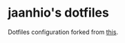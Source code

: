 # jaanhio's dotfiles

Dotfiles configuration forked from [this](https://github.com/geerlingguy/dotfiles).

